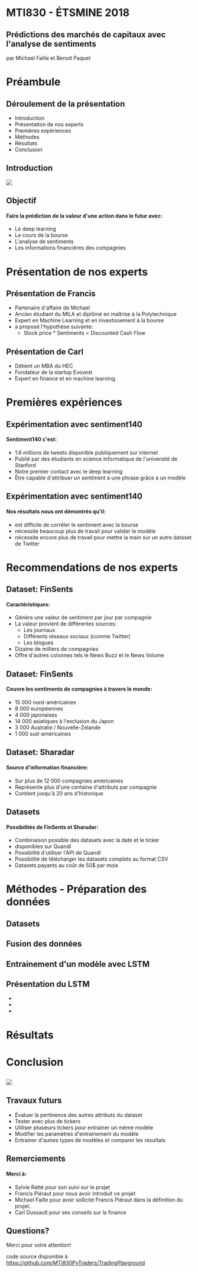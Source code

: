  
# MTI830 - ÉTSMINE 2018
## Prédictions des marchés de capitaux avec l'analyse de sentiments
par Michael Faille et Benoit Paquet

# Préambule
## Déroulement de la présentation
* Introduction
* Présentation de nos experts
* Premières expériences
* Méthodes
* Résultats
* Conclusion

## Introduction
![](docs/xkcd_half.jpg)

## Objectif
#### Faire la prédiction de la valeur d'une action dans le futur avec: 
* Le deep learning
* Le cours de la bourse
* L'analyse de sentiments
* Les informations financières des compagnies

# Présentation de nos experts
## Présentation de Francis
* Partenaire d'affaire de Michael
* Ancien étudiant du MILA et diplômé en maîtrise à la Polytechnique
* Expert en Machine Learning et en investissement à la bourse
* a proposé l'hypothèse suivante:
  * Stock price * Sentiments = Discounted Cash Flow

## Présentation de Carl 
* Détient un MBA du HEC
* Fondateur de la startup Evovest
* Expert en finance et en machine learning

# Premières expériences
## Expérimentation avec sentiment140
#### Sentiment140 c'est:
* 1.6 millions de tweets disponible publiquement sur internet
* Publié par des étudiants en science informatique de l'université de Stanford
* Notre premier contact avec le deep learning
* Être capable d'attribuer un sentiment à une phrase grâce à un modèle

## Expérimentation avec sentiment140
#### Nos résultats nous ont démontrés qu'il:
* est difficile de corréler le sentiment avec la bourse
* nécessite beaucoup plus de travail pour valider le modèle
* nécessite encore plus de travail pour mettre la main sur un autre dataset de Twitter

# Recommendations de nos experts
## Dataset: FinSents 
#### Caractéristiques:
* Génère une valeur de sentiment par jour par compagnie
* La valeur provient de différentes sources:
  * Les journaux
  * Différents réseaux sociaux (comme Twitter)
  * Les blogues
* Dizaine de milliers de compagnies
* Offre d'autres colonnes tels le News Buzz et le News Volume

## Dataset: FinSents
#### Couvre les sentiments de compagnies à travers le monde:
  * 15 000 nord-américaines
  * 8 000 européennes
  * 4 000 japonaises
  * 14 000 asiatiques à l'exclusion du Japon
  * 3 000 Australie / Nouvelle-Zélande
  * 1 000 sud-américaines

## Dataset: Sharadar
#### Source d'information financière: 
* Sur plus de 12 000 compagnies américaines
* Représente plus d'une centaine d'attributs par compagnie
* Contient jusqu'à 20 ans d'historique

## Datasets
#### Possibilités de FinSents et Sharadar:
* Combinaison possible des datasets avec la date et le ticker
* disponibles sur Quandl
* Possibilité d'utiliser l'API de Quandl
* Possibilité de télécharger les datasets complets au format CSV
* Datasets payants au coût de 50$ par mois

#  Méthodes - Préparation des données
## Datasets

## Fusion des données 

## Entrainement d'un modèle avec LSTM 

## Présentation du LSTM 
* 
* 
* 

# Résultats

# Conclusion
##
![](docs/xkcd.jpg)

## Travaux futurs
* Évaluer la pertinence des autres attributs du dataset
* Tester avec plus de tickers
* Utiliser plusieurs tickers pour entrainer un même modèle
* Modifier les paramètres d'entrainement du modèle
* Entrainer d'autres types de modèles et comparer les résultats

## Remerciements
#### Merci à:
* Sylvie Ratté pour son suivi sur le projet
* Francis Piéraut pour nous avoir introduit ce projet
* Michael Faille pour avoir sollicité Francis Piéraut dans la définition du projet.
* Carl Dussault pour ses conseils sur la finance

## Questions?
Merci pour votre attention!

code source disponible à <br>
https://github.com/MTI830PyTraders/TradingPlayground
